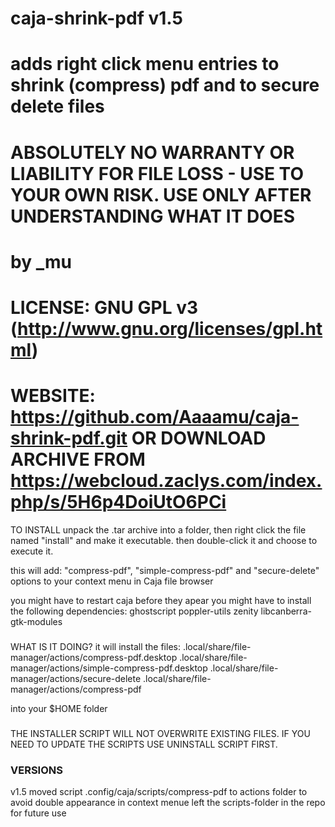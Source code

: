 # caja-shrink-pdf v1.5 
# adds right click menu entries to shrink (compress) pdf and to secure delete files
# ABSOLUTELY NO WARRANTY OR LIABILITY FOR FILE LOSS - USE TO YOUR OWN RISK. USE ONLY AFTER UNDERSTANDING WHAT IT DOES
# by _mu
# LICENSE:	GNU GPL v3 (http://www.gnu.org/licenses/gpl.html)
# WEBSITE:	https://github.com/Aaaamu/caja-shrink-pdf.git OR DOWNLOAD ARCHIVE FROM https://webcloud.zaclys.com/index.php/s/5H6p4DoiUtO6PCi

TO INSTALL
unpack the .tar archive into a folder, then
right click the file named "install" and make it executable. then double-click it and choose to execute it.

this will add:
"compress-pdf", "simple-compress-pdf" and "secure-delete" options to your context menu in Caja file browser

you might have to restart caja before they apear
you might have to install the following dependencies: ghostscript poppler-utils zenity libcanberra-gtk-modules

###

WHAT IS IT DOING?
it will install the files:
.local/share/file-manager/actions/compress-pdf.desktop
.local/share/file-manager/actions/simple-compress-pdf.desktop
.local/share/file-manager/actions/secure-delete
.local/share/file-manager/actions/compress-pdf

into your $HOME folder

###

THE INSTALLER SCRIPT WILL NOT OVERWRITE EXISTING FILES. IF YOU NEED TO UPDATE THE SCRIPTS USE UNINSTALL SCRIPT FIRST.

### VERSIONS

v1.5
moved script .config/caja/scripts/compress-pdf to actions folder to avoid double appearance in context menue
left the scripts-folder in the repo for future use
